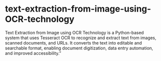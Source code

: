 # text-extraction-from-image-using-OCR-technology
Text Extraction from Image using OCR Technology is a Python-based system that uses Tesseract OCR to recognize and extract text from images, scanned documents, and URLs. It converts the text into editable and searchable format, enabling document digitization, data entry automation, and improved accessibility.”
